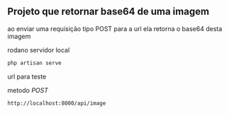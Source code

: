 ## Projeto que retornar base64 de uma imagem

ao enviar uma requisição tipo POST para a url ela retorna o base64 desta imagem   


rodano servidor local

```bash
php artisan serve
```

url para teste  

metodo *POST*
```bash
http://localhost:8000/api/image
```
